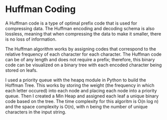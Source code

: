 # Huffman Coding

A Huffman code is a type of optimal prefix code that is used for compressing data. The Huffman encoding and decoding schema is also lossless, meaning that when compressing the data to make it smaller, there is no loss of information.

The Huffman algorithm works by assigning codes that correspond to the relative frequency of each character for each character. The Huffman code can be of any length and does not require a prefix; therefore, this binary code can be visualized on a binary tree with each encoded character being stored on leafs.

I used a priority queue with the heapq module in Python to build the Hoffman Tree. This works by storing the weight (the frequency in which each letter occured) into each node and placing each node into a priority queue. Then I created a Min Heap and assigned each leaf a unique binary code based on the tree. The time complexity for this algoritm is O(n log n) and the space complexity is O(n), with n being the number of unique characters in the input string.